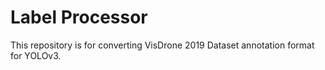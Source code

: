 # Label Processor
This repository is for converting VisDrone 2019 Dataset annotation format for YOLOv3. 
